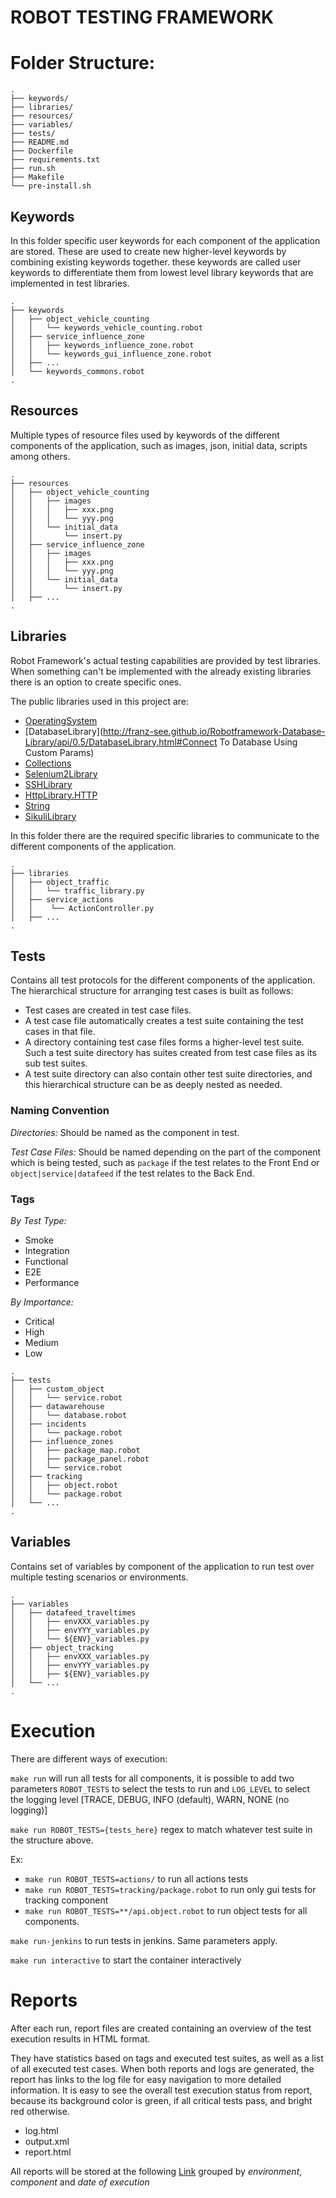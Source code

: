 ROBOT TESTING FRAMEWORK
=======================
# Folder Structure:

```
.
├── keywords/
├── libraries/
├── resources/
├── variables/
├── tests/
├── README.md
├── Dockerfile
├── requirements.txt
├── run.sh
├── Makefile
└── pre-install.sh

```

## Keywords
In this folder specific user keywords for each component of the application are stored. These are used to create new higher-level keywords by combining existing keywords together. these keywords are called user keywords to differentiate them from lowest level library keywords that are implemented in test libraries.
```
.
├── keywords
│   ├── object_vehicle_counting
│   │   └── keywords_vehicle_counting.robot
│   ├── service_influence_zone
│   │   ├── keywords_influence_zone.robot
│   │   └── keywords_gui_influence_zone.robot
│   ├── ...
│   └── keywords_commons.robot
.
```

## Resources
Multiple types of resource files used by keywords of the different components of the application, such as images, json, initial data, scripts among others.
```
.
├── resources
│   ├── object_vehicle_counting
│   │   ├── images
│   │   │   ├── xxx.png
│   │   │   └── yyy.png
│   │   └── initial_data
│   │       └── insert.py
│   ├── service_influence_zone
│   │   ├── images
│   │   │   ├── xxx.png
│   │   │   └── yyy.png
│   │   └── initial_data
│   │       └── insert.py
│   ├── ...
.
```

## Libraries
Robot Framework's actual testing capabilities are provided by test libraries. When something can't be implemented with the already existing libraries there is an option to create specific ones.

The public libraries used in this project are:
- [OperatingSystem](http://robotframework.org/robotframework/latest/libraries/OperatingSystem.html#Grep%20File)
- [DatabaseLibrary](http://franz-see.github.io/Robotframework-Database-Library/api/0.5/DatabaseLibrary.html#Connect To Database Using Custom Params)
- [Collections](http://robotframework.org/robotframework/latest/libraries/Collections.html)
- [Selenium2Library](http://robotframework.org/Selenium2Library/Selenium2Library.html#Element%20Text%20Should%20Be)
- [SSHLibrary](http://robotframework.org/SSHLibrary/latest/SSHLibrary.html)
- [HttpLibrary.HTTP](http://peritus.github.io/robotframework-httplibrary/HttpLibrary.html)
- [String](http://robotframework.org/robotframework/latest/libraries/String.html)
- [SikuliLibrary](http://rainmanwy.github.io/robotframework-SikuliLibrary/doc/SikuliLibrary.html)

In this folder there are the required specific libraries to communicate to the different components of the application.

```
.
├── libraries
│   ├── object_traffic
│   │   └── traffic_library.py
│   ├── service_actions
│   │    └── ActionController.py
│   ├── ...
.
```

## Tests
Contains all test protocols for the different components of the application. The hierarchical structure for arranging test cases is built as follows:

- Test cases are created in test case files.
- A test case file automatically creates a test suite containing the test cases in that file.
- A directory containing test case files forms a higher-level test suite. Such a test suite directory has suites created from test case files as its sub test suites.
- A test suite directory can also contain other test suite directories, and this hierarchical structure can be as deeply nested as needed.

### Naming Convention

*Directories:* Should be named as the component in test.

*Test Case Files:* Should be named depending on the part of the component which is being tested, such as `package` if the test relates to the Front End or `object|service|datafeed` if the test relates to the Back End.

### Tags

*By Test Type:*

- Smoke
- Integration
- Functional
- E2E
- Performance

*By Importance:*

- Critical
- High
- Medium
- Low

```
.
├── tests
│   ├── custom_object
│   │   └── service.robot
│   ├── datawarehouse
│   │   └── database.robot
│   ├── incidents
│   │   └── package.robot
│   ├── influence_zones
│   │   ├── package_map.robot
│   │   ├── package_panel.robot
│   │   └── service.robot
│   ├── tracking
│   │   ├── object.robot
│   │   └── package.robot
│   └── ...
.
```

## Variables
Contains set of variables by component of the application to run test over multiple testing scenarios or environments.
```
.
├── variables
│   ├── datafeed_traveltimes
│   │   ├── envXXX_variables.py
│   │   ├── envYYY_variables.py
│   │   └── ${ENV}_variables.py
│   ├── object_tracking
│   │   ├── envXXX_variables.py
│   │   ├── envYYY_variables.py
│   │   ├── ${ENV}_variables.py
│   └── ...
.
```

# Execution

There are different ways of execution:

`make run` will run all tests for all components, it is possible to add two parameters `ROBOT_TESTS` to select the tests to run and `LOG_LEVEL` to select the logging level [TRACE, DEBUG, INFO (default), WARN, NONE (no logging)]

`make run ROBOT_TESTS={tests_here}` regex to match whatever test suite in the structure above.

Ex:
- `make run ROBOT_TESTS=actions/` to run all actions tests
- `make run ROBOT_TESTS=tracking/package.robot` to run only gui tests for tracking component
- `make run ROBOT_TESTS=**/api.object.robot` to run object tests for all components.


`make run-jenkins` to run tests in jenkins. Same parameters apply.

`make run interactive` to start the container interactively

# Reports
After each run, report files are created containing an overview of the test execution results in HTML format.

They have statistics based on tags and executed test suites, as well as a list of all executed test cases. When both reports and logs are generated, the report has links to the log file for easy navigation to more detailed information. It is easy to see the overall test execution status from report, because its background color is green, if all critical tests pass, and bright red otherwise.

- log.html
- output.xml
- report.html

All reports will be stored at the following [Link](http://ci.wocs3.com/robot_reports/) grouped by *environment*, *component* and *date of execution*
